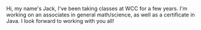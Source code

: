 Hi, my name's Jack, I've been taking classes at WCC for a few years. 
I'm working on an associates in general math/science, as well as a certificate in Java.
I look forward to working with you all!
